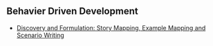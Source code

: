 ## Behavier Driven Development

- [Discovery and Formulation: Story Mapping, Example Mapping and Scenario Writing](https://speakerdeck.com/wouterla/discovery-and-formulation-story-mapping-example-mapping-and-scenario-writing)
